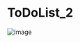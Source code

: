 # ToDoList_2

![image](https://user-images.githubusercontent.com/124167002/236684794-1e320254-61c4-43fc-b94c-9a367423cd27.png)
